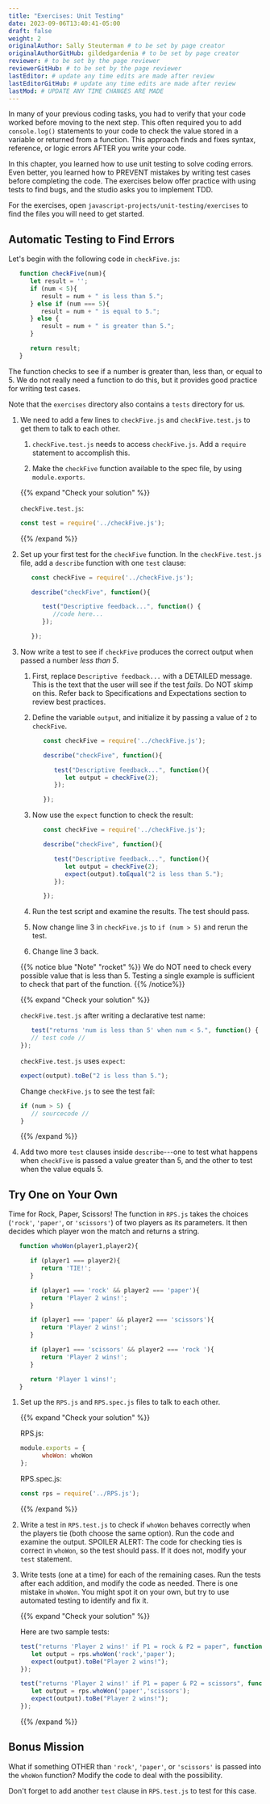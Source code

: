 ```yaml
---
title: "Exercises: Unit Testing"
date: 2023-09-06T13:40:41-05:00
draft: false
weight: 2
originalAuthor: Sally Steuterman # to be set by page creator
originalAuthorGitHub: gildedgardenia # to be set by page creator
reviewer: # to be set by the page reviewer
reviewerGitHub: # to be set by the page reviewer
lastEditor: # update any time edits are made after review
lastEditorGitHub: # update any time edits are made after review
lastMod: # UPDATE ANY TIME CHANGES ARE MADE
---
```


In many of your previous coding tasks, you had to verify that your code
worked before moving to the next step. This often required you to add
`console.log()` statements to your code to check the value stored in a variable
or returned from a function. This approach finds and fixes syntax, reference,
or logic errors AFTER you write your code.

In this chapter, you learned how to use unit testing to solve coding errors.
Even better, you learned how to PREVENT mistakes by writing test cases before
completing the code. The exercises below offer practice with using tests to
find bugs, and the studio asks you to implement TDD.

For the exercises, open `javascript-projects/unit-testing/exercises` to find the files you will need to get started.

## Automatic Testing to Find Errors

Let's begin with the following code in `checkFive.js`:

```js {linenos=table} 
   function checkFive(num){
      let result = '';
      if (num < 5){
         result = num + " is less than 5.";
      } else if (num === 5){
         result = num + " is equal to 5.";
      } else {
         result = num + " is greater than 5.";
      }

      return result;
   }
```

The function checks to see if a number is greater than, less than, or equal to
5. We do not really need a function to do this, but it provides good practice
for writing test cases.

Note that the `exercises` directory also contains a `tests` directory for us.

1. We need to add a few lines to `checkFive.js` and `checkFive.test.js` to
   get them to talk to each other.

   1. `checkFive.test.js` needs to access `checkFive.js`. Add a `require` statement
      to accomplish this.

   1. Make the `checkFive` function available to the spec file, by using
      `module.exports`.

   {{% expand "Check your solution" %}}
   
   `checkFive.test.js`:

   ```js
   const test = require('../checkFive.js');
   ```

   {{% /expand %}}

1. Set up your first test for the `checkFive` function. In the
   `checkFive.test.js` file, add a `describe` function with one `test`
   clause:

   ```js {linenos=table}
      const checkFive = require('../checkFive.js');

      describe("checkFive", function(){

         test("Descriptive feedback...", function() {
            //code here...
         });

      });
   ```

1. Now write a test to see if `checkFive` produces the correct output when
   passed a number *less than 5*.

   1. First, replace `Descriptive feedback...` with a DETAILED message. This
      is the text that the user will see if the test *fails*. Do NOT skimp on
      this. Refer back to Specifications and Expectations
      section to review best practices.

   1. Define the variable `output`, and initialize it by passing a value of
      `2` to `checkFive`.

      ```js {linenos=table}
         const checkFive = require('../checkFive.js');

         describe("checkFive", function(){

            test("Descriptive feedback...", function(){
               let output = checkFive(2);
            });

         });
      ```

   1. Now use the `expect` function to check the result:

      ```js {linenos=table}
         const checkFive = require('../checkFive.js');

         describe("checkFive", function(){

            test("Descriptive feedback...", function(){
               let output = checkFive(2);
               expect(output).toEqual("2 is less than 5.");
            });

         });
      ```

   1. Run the test script and examine the results. The test should pass.

   1. Now change line 3 in `checkFive.js` to `if (num > 5)` and rerun
      the test. 

   1. Change line 3 back.

   {{% notice blue "Note" "rocket" %}}
   We do NOT need to check every possible value that is less than 5. Testing a single
   example is sufficient to check that part of the function.
   {{% /notice%}}

   {{% expand "Check your solution" %}}

   `checkFive.test.js` after writing a declarative test name:

   ```js
      test("returns 'num is less than 5' when num < 5.", function() {
      // test code //
   });
   ```

   `checkFive.test.js` uses `expect`:

   ```js
   expect(output).toBe("2 is less than 5.");
   ```

   Change `checkFive.js` to see the test fail:

   ```js
   if (num > 5) {
      // sourcecode //
   }
   ```

   {{% /expand %}}

1. Add two more `test` clauses inside `describe`---one to test what happens
   when `checkFive` is passed a value greater than 5, and the other to test
   when the value equals 5.

## Try One on Your Own

Time for Rock, Paper, Scissors! The function in `RPS.js` takes the choices
(`'rock'`, `'paper'`, or `'scissors'`) of two players as its parameters.
It then decides which player won the match and returns a string.

```js {linenos=table}
   function whoWon(player1,player2){

      if (player1 === player2){
         return 'TIE!';
      }

      if (player1 === 'rock' && player2 === 'paper'){
         return 'Player 2 wins!';
      }

      if (player1 === 'paper' && player2 === 'scissors'){
         return 'Player 2 wins!';
      }

      if (player1 === 'scissors' && player2 === 'rock '){
         return 'Player 2 wins!';
      }

      return 'Player 1 wins!';
   }
```

1. Set up the `RPS.js` and `RPS.spec.js` files to talk to each other.

   {{% expand "Check your solution" %}}

   RPS.js:

   ```js
   module.exports = {
         whoWon: whoWon
   };
   ```

   RPS.spec.js:

   ```js
   const rps = require('../RPS.js');
   ```

   {{% /expand %}}

1. Write a test in `RPS.test.js` to check if `whoWon` behaves correctly
   when the players tie (both choose the same option). Run the code and examine
   the output. SPOILER ALERT: The code for checking ties is correct in
   `whoWon`, so the test should pass. If it does not, modify your `test`
   statement.

1. Write tests (one at a time) for each of the remaining cases. Run the tests
   after each addition, and modify the code as needed. There is one mistake in
   `whoWon`. You might spot it on your own, but try to use automated
   testing to identify and fix it.

   {{% expand "Check your solution" %}}

   Here are two sample tests:

   ```js
   test("returns 'Player 2 wins!' if P1 = rock & P2 = paper", function(){
      let output = rps.whoWon('rock','paper');
      expect(output).toBe("Player 2 wins!");
   });

   test("returns 'Player 2 wins!' if P1 = paper & P2 = scissors", function(){
      let output = rps.whoWon('paper','scissors');
      expect(output).toBe("Player 2 wins!");
   });
   ```

   {{% /expand %}}

## Bonus Mission

What if something OTHER than `'rock'`, `'paper'`, or `'scissors'` is
passed into the `whoWon` function? Modify the code to deal with the
possibility.

Don't forget to add another `test` clause in `RPS.test.js` to test for this
case.